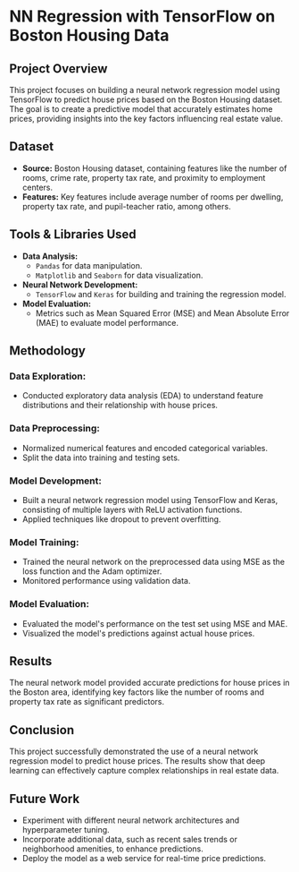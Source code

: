 # NN Regression with TensorFlow on Boston Housing Data

## Project Overview

This project focuses on building a neural network regression model using TensorFlow to predict house prices based on the Boston Housing dataset. The goal is to create a predictive model that accurately estimates home prices, providing insights into the key factors influencing real estate value.

## Dataset

- **Source:** Boston Housing dataset, containing features like the number of rooms, crime rate, property tax rate, and proximity to employment centers.
- **Features:** Key features include average number of rooms per dwelling, property tax rate, and pupil-teacher ratio, among others.

## Tools & Libraries Used

- **Data Analysis:**
  - `Pandas` for data manipulation.
  - `Matplotlib` and `Seaborn` for data visualization.
- **Neural Network Development:**
  - `TensorFlow` and `Keras` for building and training the regression model.
- **Model Evaluation:**
  - Metrics such as Mean Squared Error (MSE) and Mean Absolute Error (MAE) to evaluate model performance.

## Methodology

### Data Exploration:

- Conducted exploratory data analysis (EDA) to understand feature distributions and their relationship with house prices.

### Data Preprocessing:

- Normalized numerical features and encoded categorical variables.
- Split the data into training and testing sets.

### Model Development:

- Built a neural network regression model using TensorFlow and Keras, consisting of multiple layers with ReLU activation functions.
- Applied techniques like dropout to prevent overfitting.

### Model Training:

- Trained the neural network on the preprocessed data using MSE as the loss function and the Adam optimizer.
- Monitored performance using validation data.

### Model Evaluation:

- Evaluated the model's performance on the test set using MSE and MAE.
- Visualized the model's predictions against actual house prices.

## Results

The neural network model provided accurate predictions for house prices in the Boston area, identifying key factors like the number of rooms and property tax rate as significant predictors.

## Conclusion

This project successfully demonstrated the use of a neural network regression model to predict house prices. The results show that deep learning can effectively capture complex relationships in real estate data.

## Future Work

- Experiment with different neural network architectures and hyperparameter tuning.
- Incorporate additional data, such as recent sales trends or neighborhood amenities, to enhance predictions.
- Deploy the model as a web service for real-time price predictions.
